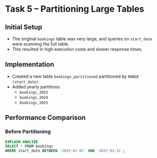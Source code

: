 # Task 5 – Partitioning Large Tables

## Initial Setup
- The original `bookings` table was very large, and queries on `start_date` were scanning the full table.
- This resulted in high execution costs and slower response times.

## Implementation
- Created a new table `bookings_partitioned` partitioned by `RANGE (start_date)`.
- Added yearly partitions:
  - `bookings_2023`
  - `bookings_2024`
  - `bookings_2025`

## Performance Comparison

### Before Partitioning
```sql
EXPLAIN ANALYZE
SELECT * FROM bookings
WHERE start_date BETWEEN '2025-01-01' AND '2025-03-31';
